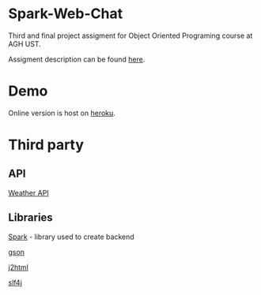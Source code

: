 # Spark-Web-Chat

Third and final project assigment for Object Oriented Programing course at AGH UST.

Assigment description can be found [here](https://github.com/apohllo/obiektowe-lab/tree/master/lab10).

# Demo

Online version is host on [heroku](http://spark-web-chat.herokuapp.com/).

# Third party

## API

[Weather API](http://openweathermap.org/)

## Libraries

[Spark](http://sparkjava.com/) - library used to create backend

[gson](https://github.com/google/gson)

[j2html](https://j2html.com/)

[slf4j](https://www.slf4j.org/)

